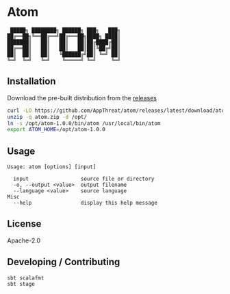 # Atom

```shell
 █████╗ ████████╗ ██████╗ ███╗   ███╗
██╔══██╗╚══██╔══╝██╔═══██╗████╗ ████║
███████║   ██║   ██║   ██║██╔████╔██║
██╔══██║   ██║   ██║   ██║██║╚██╔╝██║
██║  ██║   ██║   ╚██████╔╝██║ ╚═╝ ██║
╚═╝  ╚═╝   ╚═╝    ╚═════╝ ╚═╝     ╚═╝
```

## Installation

Download the pre-built distribution from the [releases](https://github.com/AppThreat/atom/releases)

```bash
curl -LO https://github.com/AppThreat/atom/releases/latest/download/atom.zip
unzip -q atom.zip -d /opt/
ln -s /opt/atom-1.0.0/bin/atom /usr/local/bin/atom
export ATOM_HOME=/opt/atom-1.0.0
```

## Usage

```shell
Usage: atom [options] [input]

  input                 source file or directory
  -o, --output <value>  output filename
  --language <value>    source language
Misc
  --help                display this help message
```

## License

Apache-2.0

## Developing / Contributing

```shell
sbt scalafmt
sbt stage
```
